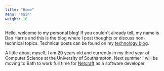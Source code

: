 ```yaml
---
title: "Home"
menu: "main"
weight: 10
---
```

Hello, welcome to my personal blog! If you couldn't already tell, my name is Dan Harris and this is the blog where I post thoughts or discuss non-technical topics. Technical posts can be found on my [technology blog](https://blog.danmharris.com).

A little about myself, I am 20 years old and currently in my third year of Computer Science at the University of Southampton. Next summer I will be
moving to Bath to work full time for [Netcraft](https://netcraft.com) as a software developer.
